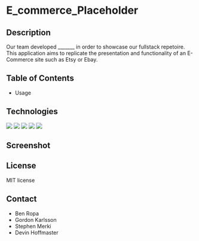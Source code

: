 # E_commerce_Placeholder

## Description
Our team developed _______ in order to showcase our fullstack repetoire. This application aims to replicate the presentation and functionality of an E-Commerce site such as Etsy or Ebay.

## Table of Contents
* Usage

## Technologies

<img src="https://img.shields.io/badge/Vite-B73BFE?style=for-the-badge&logo=vite&logoColor=FFD62E" /> <img src="https://img.shields.io/badge/npm-CB3837?style=for-the-badge&logo=npm&logoColor=white" />
<img src="https://img.shields.io/badge/Node.js-339933?style=for-the-badge&logo=nodedotjs&logoColor=white" />
<img src="https://img.shields.io/badge/React-20232A?style=for-the-badge&logo=react&logoColor=61DAFB" />
<img src="https://img.shields.io/badge/Chakra--UI-319795?style=for-the-badge&logo=chakra-ui&logoColor=white" />




## Screenshot

## License
MIT license

## Contact
* Ben Ropa 
* Gordon Karlsson 
* Stephen Merki
* Devin Hoffmaster
